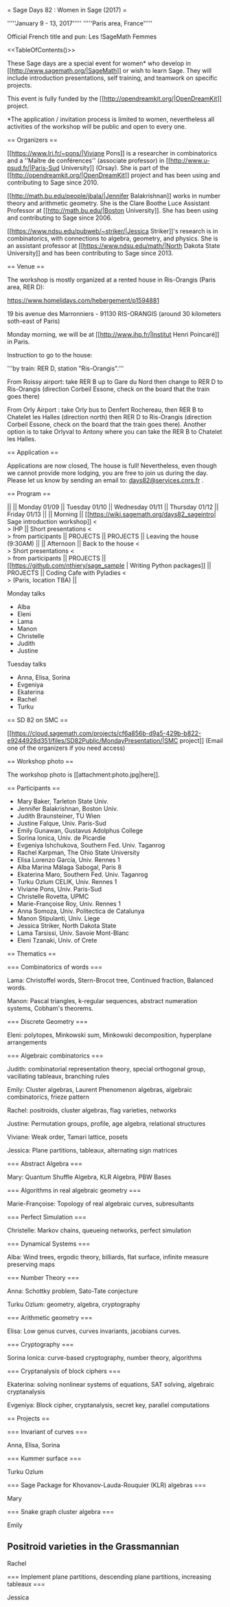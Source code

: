 = Sage Days 82 : Women in Sage (2017) =

'''''January 9 - 13, 2017'''''
'''''Paris area, France'''''

Official French title and pun: Les !SageMath Femmes 

<<TableOfContents()>>

These Sage days are a special event for women* who develop in [[http://www.sagemath.org/|SageMath]] or wish to learn Sage. They will include introduction presentations, self training,  and teamwork on
specific projects.

This event is fully funded by the [[http://opendreamkit.org/|OpenDreamKit]] project.

*The application / invitation process is limited to women, nevertheless all activities of the workshop will be public and open to every one.

== Organizers ==

[[https://www.lri.fr/~pons/|Viviane Pons]] is a researcher in combinatorics and a ''Maître de conférences'' (associate professor) in [[http://www.u-psud.fr/|Paris-Sud University]] (Orsay). She is
part of the [[http://opendreamkit.org/|OpenDreamKit]] project and has been using and contributing to Sage since 2010. 

[[http://math.bu.edu/people/jbala/|Jennifer Balakrishnan]] works in number theory and arithmetic geometry. She is the Clare Boothe Luce Assistant Professor at [[http://math.bu.edu/|Boston University]]. She has been using and contributing to Sage since 2006.

[[https://www.ndsu.edu/pubweb/~striker/|Jessica Striker]]'s research is in combinatorics, with connections to algebra, geometry, and physics. She is an assistant professor at [[https://www.ndsu.edu/math/|North Dakota State University]] and has been contributing to Sage since 2013.

== Venue ==

The workshop is mostly organized at a rented house in Ris-Orangis (Paris area, RER D):

https://www.homelidays.com/hebergement/p1594881

19 bis avenue des Marronniers - 91130 RIS-ORANGIS (around 30 kilometers soth-east of Paris)

Monday morning, we will be at [[http://www.ihp.fr/|Institut Henri Poincaré]] in Paris.

Instruction to go to the house:

'''by train: RER D, station "Ris-Orangis".'''

From Roissy airport: take RER B up to Gare du Nord then change to RER D to Ris-Orangis (direction Corbeil Essone, check on the board that the train goes there)

From Orly Airport : take Orly bus to Denfert Rochereau, then RER B to Chatelet les Halles (direction north) then RER D to Ris-Orangis (direction Corbeil Essone, check on the board that the train goes there). Another option is to take Orlyval to Antony where you can take the RER B to Chatelet les Halles.



== Application ==

Applications are now closed, The house is full! Nevertheless, even though we cannot provide more lodging, you are free to join us during the day.
Please let us know by sending an email to: days82@services.cnrs.fr .

== Program ==

||          || Monday 01/09 || Tuesday 01/10 || Wednesday 01/11 || Thursday 01/12 || Friday 01/13 ||
|| Morning  || [[https://wiki.sagemath.org/days82_sageintro| Sage introduction workshop]] <<BR>>   IHP ||  Short presentations <<BR>> from participants || PROJECTS || PROJECTS || Leaving the house (9:30AM) ||
|| Afternoon || Back to the house <<BR>> Short presentations <<BR>> from participants || PROJECTS || [[https://github.com/nthiery/sage_sample | Writing Python packages]] || PROJECTS || Coding Cafe with Pyladies <<BR>> (Paris, location TBA) ||


Monday talks
 * Alba
 * Eleni
 * Lama
 * Manon
 * Christelle
 * Judith
 * Justine


Tuesday talks
 * Anna, Elisa, Sorina
 * Evgeniya
 * Ekaterina
 * Rachel
 * Turku


== SD 82 on SMC ==

[[https://cloud.sagemath.com/projects/cf6a856b-d9a5-429b-b822-e9244928d351/files/SD82Public/MondayPresentation/|SMC project]] (Email one of the organizers if you need access)

== Workshop photo ==

The workshop photo is [[attachment:photo.jpg|here]].

== Participants ==

 * Mary Baker, Tarleton State Univ.
 * Jennifer Balakrishnan, Boston Univ.
 * Judith Braunsteiner, TU Wien
 * Justine Falque, Univ. Paris-Sud
 * Emily Gunawan, Gustavus Adolphus College
 * Sorina Ionica, Univ. de Picardie
 * Evgeniya Ishchukova, Southern Fed. Univ. Taganrog
 * Rachel Karpman, The Ohio State University
 * Elisa Lorenzo García, Univ. Rennes 1
 * Alba Marina Málaga Sabogal, Paris 8
 * Ekaterina Maro, Southern Fed. Univ. Taganrog
 * Turku Ozlum CELIK, Univ. Rennes 1
 * Viviane Pons, Univ. Paris-Sud
 * Christelle Rovetta, UPMC
 * Marie-Françoise Roy, Univ. Rennes 1
 * Anna Somoza, Univ. Politectica de Catalunya
 * Manon Stipulanti, Univ. Liege
 * Jessica Striker, North Dakota State
 * Lama Tarsissi, Univ. Savoie Mont-Blanc
 * Eleni Tzanaki, Univ. of Crete

== Thematics ==

=== Combinatorics of words ===

Lama: Christoffel words, Stern-Brocot tree, Continued fraction, Balanced words.

Manon: Pascal triangles, k-regular sequences, abstract numeration systems, Cobham's theorems.

=== Discrete Geometry ===

Eleni: polytopes, Minkowski sum, Minkowski decomposition, hyperplane arrangements

=== Algebraic combinatorics ===

Judith: combinatorial representation theory, special orthogonal group, vacillating tableaux, branching rules

Emily: Cluster algebras, Laurent Phenomenon algebras, algebraic combinatorics, frieze pattern

Rachel: positroids, cluster algebras, flag varieties, networks

Justine: Permutation groups, profile, age algebra, relational structures

Viviane: Weak order, Tamari lattice, posets

Jessica: Plane partitions, tableaux, alternating sign matrices

=== Abstract Algebra ===

Mary: Quantum Shuffle Algebra, KLR Algebra, PBW Bases

=== Algorithms in real algebraic geometry ===

Marie-Françoise: Topology of real algebraic curves, subresultants

=== Perfect Simulation ===

Christelle: Markov chains, queueing networks, perfect simulation

=== Dynamical Systems ===

Alba: Wind trees, ergodic theory, billiards, flat surface, infinite measure preserving maps

=== Number Theory ===

Anna: Schottky problem, Sato-Tate conjecture

Turku Ozlum: geometry, algebra, cryptography

=== Arithmetic geometry ===

Elisa: Low genus curves, curves invariants, jacobians curves.

=== Cryptography ===

Sorina Ionica: curve-based cryptography, number theory, algorithms

=== Cryptanalysis of block ciphers ===

Ekaterina: solving nonlinear systems of equations, SAT solving, algebraic cryptanalysis

Evgeniya: Block cipher, cryptanalysis, secret key, parallel computations 

== Projects ==

=== Invariant of curves ===

Anna, Elisa, Sorina

=== Kummer surface ===

Turku Ozlum

=== Sage Package for Khovanov-Lauda-Rouquier (KLR) algebras ===

Mary

=== Snake graph cluster algebra ===

Emily

## Positroid varieties in the Grassmannian

Rachel

=== Implement plane partitions, descending plane partitions, increasing tableaux ===

Jessica
